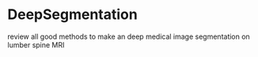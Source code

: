 # DeepSegmentation
review all good methods to make an deep medical image segmentation on lumber spine MRI
